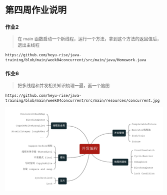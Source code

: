 # 第四周作业说明

### 作业2

> 在 main 函数启动一个新线程，运行一个方法，拿到这个方法的返回值后，退出主线程

```http
https://github.com/heyu-rise/java-training/blob/main/week04concurrent/src/main/java/Homework.java
```
### 作业6

> 把多线程和并发相关知识梳理一遍，画一个脑图

```http
https://github.com/heyu-rise/java-training/blob/main/week04concurrent/src/main/resources/concurrent.jpg
```

![](https://github.com/heyu-rise/java-training/blob/main/week04concurrent/src/main/resources/concurrent.jpg?raw=true)


